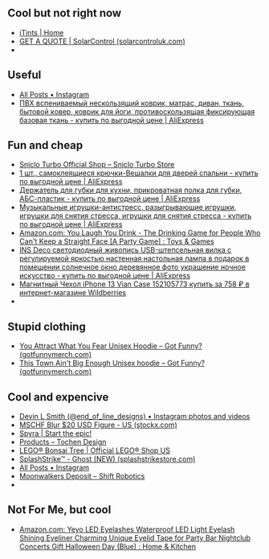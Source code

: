 ## Cool but not right now
- [iTints | Home](https://www.itints.com/)
- [GET A QUOTE | SolarControl (solarcontroluk.com)](https://www.solarcontroluk.com/)
- 

## Useful
- [All Posts • Instagram](https://www.instagram.com/p/Cq7nEW7AMh6/)
- [ПВХ вспениваемый нескользящий коврик, матрас, диван, ткань, бытовой ковер, коврик для йоги, противоскользящая фиксирующая базовая ткань - купить по выгодной цене | AliExpress](https://aliexpress.ru/item/1005004370037015.html?sku_id=12000028958415867&spm=a2g2w.productlist.search_results.0.50f24aa6FUK9yk)

## Fun and cheap
- [Sniclo Turbo Official Shop – Sniclo Turbo Store](https://sniclo.com/)
- [1 шт., самоклеящиеся крючки-Вешалки для дверей спальни - купить по выгодной цене | AliExpress](https://aliexpress.ru/item/1005005393789909.html?sku_id=12000032880134940&spm=a2g2w.productlist.search_results.4.23fa4aa6SyfQ4v)
- [Держатель для губки для кухни, прикроватная полка для губки, АБС-пластик - купить по выгодной цене | AliExpress](https://aliexpress.ru/item/1005004114781662.html?sku_id=12000028080374969&spm=a2g2w.productlist.search_results.10.42c64aa6JaKDlL)
- [Музыкальные игрушки-антистресс, разыгрывающие игрушки, игрушки для снятия стресса, игрушки для снятия стресса - купить по выгодной цене | AliExpress](https://aliexpress.ru/item/1005005338392394.html?sku_id=12000032663332043&spm=.search_results.0.45264aa6tfbV8R)
- [Amazon.com: You Laugh You Drink - The Drinking Game for People Who Can't Keep a Straight Face [A Party Game] : Toys & Games](https://www.amazon.com/You-Laugh-Drink-Drinking-Straight/dp/B08FCVJ7N2)
- [INS Deco светодиодный живопись USB-штепсельная вилка с регулируемой яркостью настенная настольная лампа в подарок в помещении солнечное окно деревянное фото украшение ночное искусство - купить по выгодной цене | AliExpress](https://aliexpress.ru/item/1005005599816127.html?sku_id=12000033704878795&spm=a2g2w.productlist.search_results.5.63754aa60xwuAj)
- [Магнитный Чехол iPhone 13 Vian Case 152105773 купить за 758&nbsp;₽ в интернет-магазине Wildberries](https://www.wildberries.ru/catalog/152105773/detail.aspx?targetUrl=SP)
- 

## Stupid clothing
- [You Attract What You Fear Unisex Hoodie – Got Funny? (gotfunnymerch.com)](https://gotfunnymerch.com/products/you-attract-what-you-fear-unisex-hoodie)
- [This Town Ain't Big Enough Unisex hoodie – Got Funny? (gotfunnymerch.com)](https://gotfunnymerch.com/products/this-town-aint-big-enough-unisex-hoodie)

## Cool and expencive
- [Devin L Smith (@end_of_line_designs) • Instagram photos and videos](https://www.instagram.com/end_of_line_designs/)
- [MSCHF Blur $20 USD Figure - US (stockx.com)](https://stockx.com/mschf-blur-figure)
- [Spyra | Start the epic!](https://spyra.com/collections/all)
- [Products – Tochen Design](https://tochendesign.com/pages/products)
- [LEGO® Bonsai Tree | Official LEGO® Shop US](https://www.lego.com/en-us/themes/adults-welcome/botanical-collection/bonsai-tree?icmp=TH-SHQL-Standard-Botanicals_Adv_Quicklinks_Bonsai-TH-NO-LRT1HX6HXF)
- [SplashStrike™ - Ghost (NEW) (splashstrikestore.com)](https://splashstrikestore.com/products/the-drencher%E2%84%A2-pro-m416)
- [All Posts • Instagram](https://www.instagram.com/p/CqDZ6n1o1Vp/)
- [Moonwalkers Deposit – Shift Robotics](https://shiftrobotics.io/products/moonwalkers)
- 

## Not For Me, but cool
- [Amazon.com: Yeyo LED Eyelashes Waterproof LED Light Eyelash Shining Eyeliner Charming Unique Eyelid Tape for Party Bar Nightclub Concerts Gift Halloween Day (Blue) : Home & Kitchen](https://www.amazon.com/Eyelashes-Waterproof-Eyeliner-NightClub-Halloween/dp/B074WFD9KV/ref=sr_1_2?keywords=led%2Beyelashes&qid=1682865949&sr=8-2&th=1)
